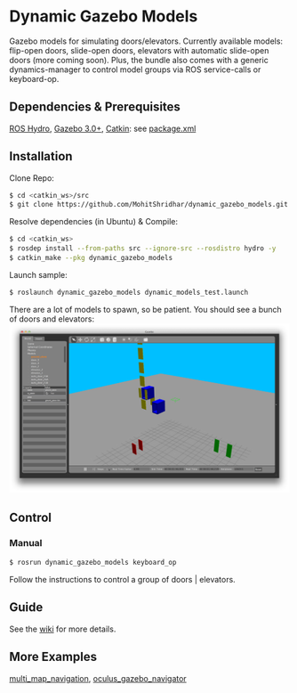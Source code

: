 Dynamic Gazebo Models
==============

Gazebo models for simulating doors/elevators. Currently available models: flip-open doors, slide-open doors, elevators with automatic slide-open doors (more coming soon). Plus, the bundle also comes with a generic dynamics-manager to control model groups via ROS service-calls or keyboard-op.

## Dependencies & Prerequisites
[ROS Hydro](http://wiki.ros.org/hydro), [Gazebo 3.0+](http://gazebosim.org/), 
[Catkin](http://wiki.ros.org/catkin): see [package.xml](package.xml)

## Installation
Clone Repo:
```bash
$ cd <catkin_ws>/src
$ git clone https://github.com/MohitShridhar/dynamic_gazebo_models.git
```
Resolve dependencies (in Ubuntu) & Compile:
```bash
$ cd <catkin_ws>
$ rosdep install --from-paths src --ignore-src --rosdistro hydro -y
$ catkin_make --pkg dynamic_gazebo_models
```
Launch sample:
```bash
$ roslaunch dynamic_gazebo_models dynamic_models_test.launch
```
There are a lot of models to spawn, so be patient. You should see a bunch of doors and elevators:
![Flip-open, slide-open, elevators & auto-doors](images/models_screenshot.png)

## Control

### Manual
```bash
$ rosrun dynamic_gazebo_models keyboard_op 
```
Follow the instructions to control a group of doors | elevators.

## Guide

See the [wiki](https://github.com/MohitShridhar/dynamic_gazebo_models/wiki/User-Guide) for more details.

## More Examples

[multi_map_navigation](https://github.com/MohitShridhar/multi_map_navigation), [oculus_gazebo_navigator](https://github.com/MohitShridhar/oculus_gazebo_navigator)

